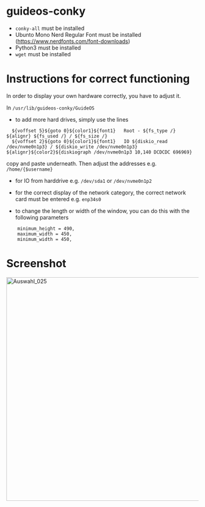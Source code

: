 # guideos-conky

- `conky-all` must be installed
- Ubunto Mono Nerd Regular Font must be installed (https://www.nerdfonts.com/font-downloads)
- Python3 must be installed
- `wget` must be installed

# Instructions for correct functioning

In order to display your own hardware correctly, you have to adjust it.

In `/usr/lib/guideos-conky/GuideOS`

- to add more hard drives, simply use the lines

```
  ${voffset 5}${goto 0}${color1}${font1}   Root - ${fs_type /} ${alignr} ${fs_used /} / ${fs_size /}  
  ${voffset 2}${goto 0}${color1}${font1}   IO ${diskio_read /dev/nvme0n1p3} / ${diskio_write /dev/nvme0n1p3} ${alignr}${color2}${diskiograph /dev/nvme0n1p3 10,140 DCDCDC 696969}  
```
  copy and paste underneath. Then adjust the addresses e.g. `/home/{$username}`

- for IO from harddrive e.g. `/dev/sda1` or `/dev/nvme0n1p2`

- for the correct display of the network category, the correct network card must be entered e.g. `enp34s0`

- to change the length or width of the window, you can do this with the following parameters

```
  	minimum_height = 490,
	maximum_width = 450,
	minimum_width = 450,
```


# Screenshot

<img width="658" height="585" alt="Auswahl_025" src="https://github.com/user-attachments/assets/93972d00-d3d1-4f94-8df5-d6b2a95add63" />

